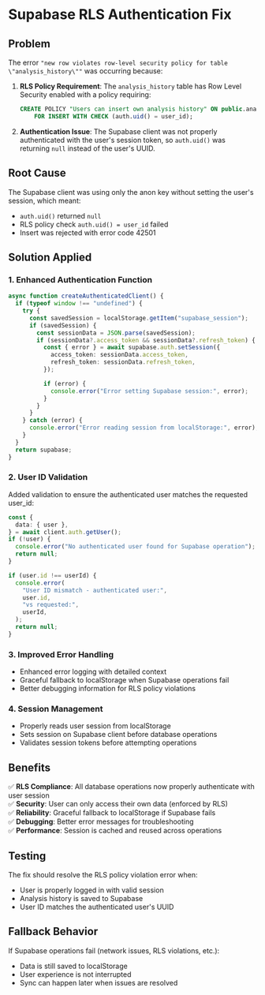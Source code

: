 # Supabase RLS Authentication Fix

## Problem

The error `"new row violates row-level security policy for table \"analysis_history\""` was occurring because:

1. **RLS Policy Requirement**: The `analysis_history` table has Row Level Security enabled with a policy requiring:

   ```sql
   CREATE POLICY "Users can insert own analysis history" ON public.analysis_history
       FOR INSERT WITH CHECK (auth.uid() = user_id);
   ```

2. **Authentication Issue**: The Supabase client was not properly authenticated with the user's session token, so `auth.uid()` was returning `null` instead of the user's UUID.

## Root Cause

The Supabase client was using only the anon key without setting the user's session, which meant:

- `auth.uid()` returned `null`
- RLS policy check `auth.uid() = user_id` failed
- Insert was rejected with error code 42501

## Solution Applied

### 1. **Enhanced Authentication Function**

```typescript
async function createAuthenticatedClient() {
  if (typeof window !== "undefined") {
    try {
      const savedSession = localStorage.getItem("supabase_session");
      if (savedSession) {
        const sessionData = JSON.parse(savedSession);
        if (sessionData?.access_token && sessionData?.refresh_token) {
          const { error } = await supabase.auth.setSession({
            access_token: sessionData.access_token,
            refresh_token: sessionData.refresh_token,
          });

          if (error) {
            console.error("Error setting Supabase session:", error);
          }
        }
      }
    } catch (error) {
      console.error("Error reading session from localStorage:", error);
    }
  }
  return supabase;
}
```

### 2. **User ID Validation**

Added validation to ensure the authenticated user matches the requested user_id:

```typescript
const {
  data: { user },
} = await client.auth.getUser();
if (!user) {
  console.error("No authenticated user found for Supabase operation");
  return null;
}

if (user.id !== userId) {
  console.error(
    "User ID mismatch - authenticated user:",
    user.id,
    "vs requested:",
    userId,
  );
  return null;
}
```

### 3. **Improved Error Handling**

- Enhanced error logging with detailed context
- Graceful fallback to localStorage when Supabase operations fail
- Better debugging information for RLS policy violations

### 4. **Session Management**

- Properly reads user session from localStorage
- Sets session on Supabase client before database operations
- Validates session tokens before attempting operations

## Benefits

✅ **RLS Compliance**: All database operations now properly authenticate with user session  
✅ **Security**: User can only access their own data (enforced by RLS)  
✅ **Reliability**: Graceful fallback to localStorage if Supabase fails  
✅ **Debugging**: Better error messages for troubleshooting  
✅ **Performance**: Session is cached and reused across operations

## Testing

The fix should resolve the RLS policy violation error when:

- User is properly logged in with valid session
- Analysis history is saved to Supabase
- User ID matches the authenticated user's UUID

## Fallback Behavior

If Supabase operations fail (network issues, RLS violations, etc.):

- Data is still saved to localStorage
- User experience is not interrupted
- Sync can happen later when issues are resolved
